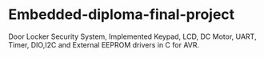 # Embedded-diploma-final-project
Door Locker Security System, Implemented Keypad, LCD, DC Motor, UART, Timer, DIO,I2C and External EEPROM drivers in C for AVR.

